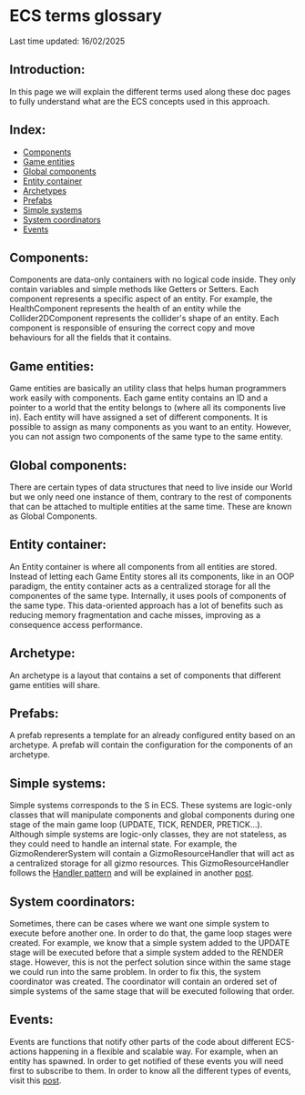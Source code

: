 # ECS terms glossary
Last time updated: 16/02/2025

## Introduction:
In this page we will explain the different terms used along these doc pages to fully understand what are the ECS concepts used in this approach.

## Index:
- [Components](#components)
- [Game entities](#game-entities)
- [Global components](#global-components)
- [Entity container](#entity-container)
- [Archetypes](#archetypes)
- [Prefabs](#prefabs)
- [Simple systems](#simple-systems)
- [System coordinators](#system-coordinators)
- [Events](#events)

## Components:
Components are data-only containers with no logical code inside. They only contain variables and simple methods like Getters or Setters. Each component represents a specific aspect of an entity. For example, the HealthComponent represents the health of an entity while the Collider2DComponent represents the collider's shape of an entity. Each component is responsible of ensuring the correct copy and move behaviours for all the fields that it contains.

## Game entities:
Game entities are basically an utility class that helps human programmers work easily with components. Each game entity contains an ID and a pointer to a world that the entity belongs to (where all its components live in). Each entity will have assigned a set of different components. It is possible to assign as many components as you want to an entity. However, you can not assign two components of the same type to the same entity.

## Global components:
There are certain types of data structures that need to live inside our World but we only need one instance of them, contrary to the rest of components that can be attached to multiple entities at the same time. These are known as Global Components.

## Entity container:
An Entity container is where all components from all entities are stored. Instead of letting each Game Entity stores all its components, like in an OOP paradigm, the entity container acts as a centralized storage for all the componentes of the same type. Internally, it uses pools of components of the same type. This data-oriented approach has a lot of benefits such as reducing memory fragmentation and cache misses, improving as a consequence access performance.

## Archetype:
An archetype is a layout that contains a set of components that different game entities will share.

## Prefabs:
A prefab represents a template for an already configured entity based on an archetype. A prefab will contain the configuration for the components of an archetype.

## Simple systems:
Simple systems corresponds to the S in ECS. These systems are logic-only classes that will manipulate components and global components during one stage of the main game loop (UPDATE, TICK, RENDER, PRETICK...). Although simple systems are logic-only classes, they are not stateless, as they could need to handle an internal state. For example, the GizmoRendererSystem will contain a GizmoResourceHandler that will act as a centralized storage for all gizmo resources. This GizmoResourceHandler follows the [Handler pattern](https://floooh.github.io/2018/06/17/handles-vs-pointers.html) and will be explained in another [post](##ADD_POST_HERE).

## System coordinators:
Sometimes, there can be cases where we want one simple system to execute before another one. In order to do that, the game loop stages were created. For example, we know that a simple system added to the UPDATE stage will be executed before that a simple system added to the RENDER stage. However, this is not the perfect solution since within the same stage we could run into the same problem. In order to fix this, the system coordinator was created. The coordinator will contain an ordered set of simple systems of the same stage that will be executed following that order.

## Events:
Events are functions that notify other parts of the code about different ECS-actions happening in a flexible and scalable way. For example, when an entity has spawned. In order to get notified of these events you will need first to subscribe to them. In order to know all the different types of events, visit this [post](ecs_events.md).